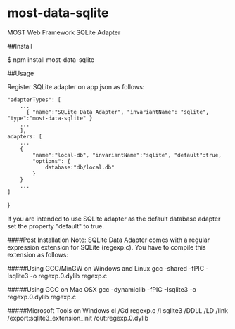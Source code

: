 # most-data-sqlite
MOST Web Framework SQLite Adapter

##Install

$ npm install most-data-sqlite

##Usage

Register SQLite adapter on app.json as follows:

    "adapterTypes": [
        ...
          { "name":"SQLite Data Adapter", "invariantName": "sqlite", "type":"most-data-sqlite" }
        ...
        ],
    adapters: [
        ...
        { 
            "name":"local-db", "invariantName":"sqlite", "default":true,
            "options": {
                database:"db/local.db"
            }
        }
        ...
    ]
}

If you are intended to use SQLite adapter as the default database adapter set the property "default" to true. 

####Post Installation Note:
SQLite Data Adapter comes with a regular expression extension for SQLite (regexp.c). You have to compile this extension as follows:

#####Using GCC/MinGW on Windows and Linux
gcc -shared -fPIC -Isqlite3 -o regexp.0.dylib regexp.c

#####Using GCC on Mac OSX
gcc -dynamiclib -fPIC -Isqlite3 -o regexp.0.dylib regexp.c

#####Microsoft Tools on Windows
cl /Gd regexp.c /I sqlite3 /DDLL /LD /link /export:sqlite3_extension_init /out:regexp.0.dylib


